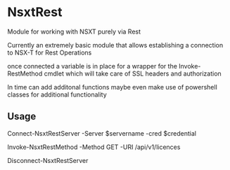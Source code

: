 # NsxtRest
Module for working with NSXT purely via Rest

Currently an extremely basic module that allows establishing a connection to NSX-T for Rest Operations

once connected a variable is in place for a wrapper for the Invoke-RestMethod cmdlet
which will take care of SSL headers and authorization

In time can add additonal functions maybe even make use of powershell classes for additional functionality

## Usage 

Connect-NsxtRestServer -Server $servername -cred $credential

Invoke-NsxtRestMethod -Method GET -URI /api/v1/licences

Disconnect-NsxtRestServer
